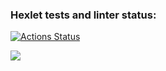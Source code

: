 ### Hexlet tests and linter status:
[![Actions Status](https://github.com/lisa000s/java-project-lvl1/workflows/hexlet-check/badge.svg)](https://github.com/lisa000s/java-project-lvl1/actions)

<a href="https://codeclimate.com/github/codeclimate/codeclimate/maintainability"><img src="https://api.codeclimate.com/v1/badges/a99a88d28ad37a79dbf6/maintainability" /></a>
